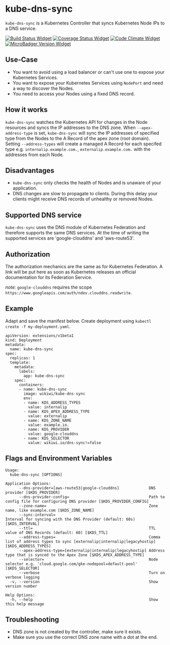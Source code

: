 # kube-dns-sync
`kube-dns-sync` is a Kubernetes Controller that syncs Kubernetes Node IPs to a DNS service.

[![Build Status Widget]][Build Status]
[![Coverage Status Widget]][Coverage Status]
[![Code Climate Widget]][Code Climate]
[![MicroBadger Version Widget]][MicroBadger Version]

[Build Status]: https://travis-ci.org/wikiwi/kube-dns-sync
[Build Status Widget]: https://travis-ci.org/wikiwi/kube-dns-sync.svg?branch=master
[Coverage Status]: https://coveralls.io/github/wikiwi/kube-dns-sync?branch=master
[Coverage Status Widget]: https://coveralls.io/repos/github/wikiwi/kube-dns-sync/badge.svg?branch=master
[Code Climate]: https://codeclimate.com/github/wikiwi/kube-dns-sync
[Code Climate Widget]: https://codeclimate.com/github/wikiwi/kube-dns-sync/badges/gpa.svg
[MicroBadger Version]: http://microbadger.com/#/images/wikiwi/kube-dns-sync
[MicroBadger Version Widget]: https://images.microbadger.com/badges/version/wikiwi/kube-dns-sync.svg

## Use-Case
- You want to avoid using a load balancer or can't use one to expose your Kubernetes Services.
- You want to expose your Kubernetes Services using `NodePort` and need a way to discover the Nodes.
- You need to access your Nodes using a fixed DNS record.

## How it works
`kube-dns-sync` watches the Kubernetes API for changes in the Node resources and syncs the IP addresses to the DNS zone. When `--apex-address-type` is set, `kube-dns-sync` will sync the IP addresses of specified type from the Nodes to the A Record of the apex zone (root domain). Setting `--address-types` will create a managed A Record for each specifed type e.g. `internalip.example.com.`, `externalip.example.com.` with the addresses from each Node.

## Disadvantages
- `kube-dns-sync` only checks the health of Nodes and is unaware of your application.
- DNS changes are slow to propagate to clients. During this delay your clients might receive DNS records of unhealthy or removed Nodes.

## Supported DNS service
`kube-dns-sync` uses the DNS module of Kubernetes Federation and therefore supports the same DNS services. At the time of writing the supported services are 'google-clouddns' and 'aws-route53'.

## Authorization
The authorization mechanics are the same as for Kubernetes Federation. A link will be put here as soon as Kubernetes releases an official documentation for its Federation Service. 

*note:* `google-clouddns` requires the scope `https://www.googleapis.com/auth/ndev.clouddns.readwrite`.
## Example
Adapt and save the manifest below. Create deployment using `kubectl create -f my-deployment.yaml`.

    apiVersion: extensions/v1beta1
    kind: Deployment
    metadata:
      name: kube-dns-sync
    spec:
      replicas: 1
      template:
        metadata:
          labels:
            app: kube-dns-sync
        spec:
          containers:
          - name: kube-dns-sync
            image: wikiwi/kube-dns-sync
            env:
            - name: KDS_ADDRESS_TYPES
              value: internalip
            - name: KDS_APEX_ADDRESS_TYPE
              value: externalip
            - name: KDS_ZONE_NAME
              value: example.io.
            - name: KDS_PROVIDER
              value: google-clouddns
            - name: KDS_SELECTOR
              value: wikiwi.io/dns-sync!=false
## Flags and Environment Variables
    Usage:
      kube-dns-sync [OPTIONS]
    
    Application Options:
          --dns-provider=[aws-route53|google-clouddns]             DNS provider [$KDS_PROVIDER]
          --dns-provider-config=                                   Path to config file for configuring DNS provider [$KDS_PROVIDER_CONFIG]
          --zone-name=                                             Zone name, like example.com [$KDS_ZONE_NAME]
          --sync-interval=                                         Interval for syncing with the DNS Provider (default: 60s) [$KDS_INTERVAL]
          --ttl=                                                   TTL value of DNS Records (default: 60) [$KDS_TTL]
          --address-types=                                         Comma list of address types to sync [externalip|internalip|legacyhostip] [$KDS_ADDRESS_TYPES]
          --apex-address-type=[externalip|internalip|legacyhostip] Address type that is synced to the Apex Zone [$KDS_APEX_ADDRESS_TYPE]
          --selector=                                              Node selector e.g. 'cloud.google.com/gke-nodepool=default-pool' [$KDS_SELECTOR]
          --verbose                                                Turn on verbose logging
      -v, --version                                                Show version number
    
    Help Options:
      -h, --help                                                   Show this help message

## Troubleshooting
- DNS zone is not created by the controller, make sure it exists.
- Make sure you use the correct DNS zone name with a dot at the end.
